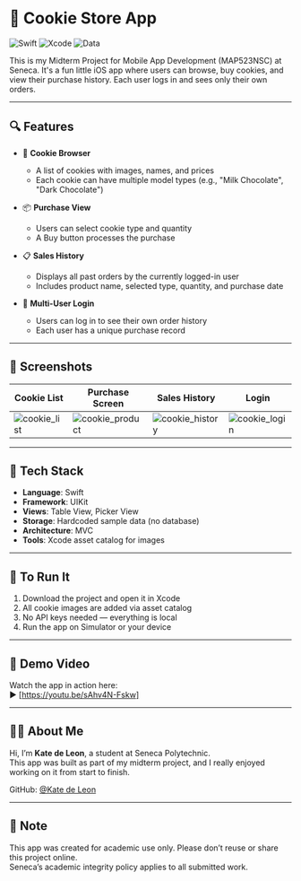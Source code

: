 # 🍪 Cookie Store App

![Swift](https://img.shields.io/badge/Swift-5.0-orange?style=for-the-badge&logo=swift)
![Xcode](https://img.shields.io/badge/Xcode-UIKit-blue?style=for-the-badge&logo=xcode)
![Data](https://img.shields.io/badge/Data-Hardcoded-lightgrey?style=for-the-badge)

This is my Midterm Project for Mobile App Development (MAP523NSC) at Seneca. It's a fun little iOS app where users can browse, buy cookies, and view their purchase history. Each user logs in and sees only their own orders.

---

## 🔍 Features

- 🛒 **Cookie Browser**
  - A list of cookies with images, names, and prices
  - Each cookie can have multiple model types (e.g., "Milk Chocolate", "Dark Chocolate")

- 📦 **Purchase View**
  - Users can select cookie type and quantity
  - A Buy button processes the purchase

- 📋 **Sales History**
  - Displays all past orders by the currently logged-in user
  - Includes product name, selected type, quantity, and purchase date

- 👤 **Multi-User Login**
  - Users can log in to see their own order history
  - Each user has a unique purchase record

---

## 📸 Screenshots

| Cookie List | Purchase Screen | Sales History | Login |
|-------------|------------------|----------------|--------|
| ![cookie_list](https://github.com/user-attachments/assets/1ce8973a-9df5-4d1f-b060-32ab1a96567d) | ![cookie_product](https://github.com/user-attachments/assets/57b35b09-2dd5-4c48-8fbe-797cdc7968fc) | ![cookie_history](https://github.com/user-attachments/assets/5ce6e145-7646-4266-82a4-97b9ad41ae7a) | ![cookie_login](https://github.com/user-attachments/assets/98d471b3-2ea2-44c0-b85a-fae859c474b8) |

---

## 🧰 Tech Stack

- **Language**: Swift
- **Framework**: UIKit
- **Views**: Table View, Picker View
- **Storage**: Hardcoded sample data (no database)
- **Architecture**: MVC
- **Tools**: Xcode asset catalog for images

---

## 🚀 To Run It

1. Download the project and open it in Xcode
2. All cookie images are added via asset catalog
3. No API keys needed — everything is local
4. Run the app on Simulator or your device

---

## 🎥 Demo Video

Watch the app in action here:  
▶️ [https://youtu.be/sAhv4N-Fskw]

---

## 👩‍💻 About Me

Hi, I’m **Kate de Leon**, a student at Seneca Polytechnic.  
This app was built as part of my midterm project, and I really enjoyed working on it from start to finish.

GitHub: [@Kate de Leon](https://github.com/keirisa)

---

## 📎 Note

This app was created for academic use only. Please don’t reuse or share this project online.  
Seneca’s academic integrity policy applies to all submitted work.
